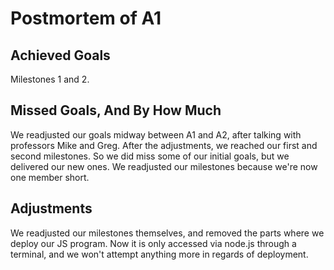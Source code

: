 # Postmortem of A1

## Achieved Goals

 Milestones 1 and 2.

## Missed Goals, And By How Much

 We readjusted our goals midway between A1 and A2, after talking with professors Mike and Greg. After the adjustments, we reached our first and second milestones. So we did miss some of our initial goals, but we delivered our new ones. We readjusted our milestones because we're now one member short.

## Adjustments

 We readjusted our milestones themselves, and removed the parts where we deploy our JS program. Now it is only accessed via node.js through a terminal, and we won't attempt anything more in regards of deployment.
